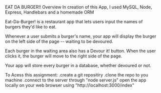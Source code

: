 EAT DA BURGER!!
Overview
In creation of this App, I used MySQL, Node, Express, Handlebars and a homemade ORM  



Eat-Da-Burger! is a restaurant app that lets users input the names of burgers they'd like to eat.

Whenever a user submits a burger's name, your app will display the burger on the left side of the page -- waiting to be devoured.

Each burger in the waiting area also has a Devour it! button. When the user clicks it, the burger will move to the right side of the page.

Your app will store every burger in a database, whether devoured or not.

To Acess this assignment:
.create a git repositiry 
.clone the repo to you machine
.connect to the server through "node server.js"
open the app locally on your web browser using "http://localhost:3000/index"

















